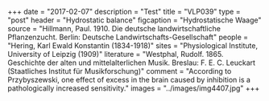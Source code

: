 +++
date = "2017-02-07"
description = "Test"
title = "VLP039"
type = "post"
header = "Hydrostatic balance"
figcaption = "Hydrostatische Waage"
source = "Hillmann, Paul. 1910. Die deutsche landwirtschaftliche Pflanzenzucht. Berlin: Deutsche Landwirtschafts-Gesellschaft"
people = "Hering, Karl Ewald Konstantin (1834-1918)"
sites = "Physiological Institute, University of Leipzig (1909)"
literature = "Westphal, Rudolf. 1865. Geschichte der alten und mittelalterlichen Musik. Breslau: F. E. C. Leuckart (Staatliches Institut für Musikforschung)"
comment = "According to Przybyszewski, one effect of excess in the brain caused by inhibition is a pathologically increased sensitivity."
images = "../images/img4407.jpg"
+++
